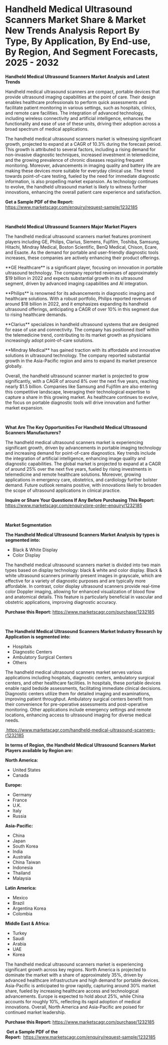 <p><h1>Handheld Medical Ultrasound Scanners Market Share & Market New Trends Analysis Report By Type, By Application, By End-use, By Region, And Segment Forecasts, 2025 - 2032</h1></p><p><strong>Handheld Medical Ultrasound Scanners Market Analysis and Latest Trends</strong></p>
<p><p>Handheld medical ultrasound scanners are compact, portable devices that provide ultrasound imaging capabilities at the point of care. Their design enables healthcare professionals to perform quick assessments and facilitate patient monitoring in various settings, such as hospitals, clinics, and remote care facilities. The integration of advanced technology, including wireless connectivity and artificial intelligence, enhances the functionality and ease of use of these units, driving their adoption across a broad spectrum of medical applications.</p><p>The handheld medical ultrasound scanners market is witnessing significant growth, projected to expand at a CAGR of 10.3% during the forecast period. This growth is attributed to several factors, including a rising demand for non-invasive diagnostic techniques, increased investment in telemedicine, and the growing prevalence of chronic diseases requiring frequent monitoring. Moreover, advancements in imaging quality and battery life are making these devices more suitable for everyday clinical use. The trend towards point-of-care testing, fueled by the need for immediate diagnostic information, is also propelling market expansion. As technology continues to evolve, the handheld ultrasound market is likely to witness further innovations, enhancing the overall patient care experience and satisfaction.</p></p>
<p><strong>Get a Sample PDF of the Report:&nbsp;</strong> <a href="https://www.marketscagr.com/enquiry/request-sample/1232185?utm_campaign=3562&utm_medium=2&utm_source=Github&utm_content=ia&utm_term=14042025&utm_id=handheld-medical-ultrasound-scanners">https://www.marketscagr.com/enquiry/request-sample/1232185</a></p>
<p>&nbsp;</p>
<p><strong>Handheld Medical Ultrasound Scanners Major Market Players</strong></p>
<p><p>The handheld medical ultrasound scanners market features prominent players including GE, Philips, Clarius, Siemens, Fujifilm, Toshiba, Samsung, Hitachi, Mindray Medical, Boston Scientific, BenQ Medical, Chison, Ecare, and Esaote. As the demand for portable and user-friendly diagnostic tools increases, these companies are actively enhancing their product offerings.</p><p>**GE Healthcare** is a significant player, focusing on innovation in portable ultrasound technology. The company reported revenues of approximately $19 billion in 2022 and expects substantial growth in its ultrasound segment, driven by advanced imaging capabilities and AI integration.</p><p>**Philips** is renowned for its advancements in diagnostic imaging and healthcare solutions. With a robust portfolio, Philips reported revenues of around $18 billion in 2022, and it emphasizes expanding its handheld ultrasound offerings, anticipating a CAGR of over 10% in this segment due to rising healthcare demands.</p><p>**Clarius** specializes in handheld ultrasound systems that are designed for ease of use and connectivity. The company has positioned itself within the telemedicine trend, contributing to its market growth as physicians increasingly adopt point-of-care solutions.</p><p>**Mindray Medical** has gained traction with its affordable and innovative solutions in ultrasound technology. The company reported substantial growth in the Asia-Pacific region and aims to expand its market presence globally.</p><p>Overall, the handheld ultrasound scanner market is projected to grow significantly, with a CAGR of around 8% over the next five years, reaching nearly $1.5 billion. Companies like Samsung and Fujifilm are also entering this competitive landscape, leveraging their technological expertise to capture a share in this growing market. As healthcare continues to evolve, the focus on portable diagnostic tools will drive innovation and further market expansion.</p></p>
<p>&nbsp;</p>
<p><strong>What Are The Key Opportunities For Handheld Medical Ultrasound Scanners Manufacturers?</strong></p>
<p><p>The handheld medical ultrasound scanners market is experiencing significant growth, driven by advancements in portable imaging technology and increasing demand for point-of-care diagnostics. Key trends include the integration of artificial intelligence, enhancing image quality and diagnostic capabilities. The global market is projected to expand at a CAGR of around 25% over the next five years, fueled by rising investments in telemedicine and remote healthcare solutions. Moreover, growing applications in emergency care, obstetrics, and cardiology further bolster demand. Future outlook remains positive, with innovations likely to broaden the scope of ultrasound applications in clinical practice.</p></p>
<p><strong>Inquire or Share Your Questions If Any Before Purchasing This Report:</strong> <a href="https://www.marketscagr.com/enquiry/pre-order-enquiry/1232185?utm_campaign=3562&utm_medium=2&utm_source=Github&utm_content=ia&utm_term=14042025&utm_id=handheld-medical-ultrasound-scanners">https://www.marketscagr.com/enquiry/pre-order-enquiry/1232185</a></p>
<p>&nbsp;</p>
<p><strong>Market Segmentation</strong></p>
<p><strong>The Handheld Medical Ultrasound Scanners Market Analysis by types is segmented into:</strong></p>
<p><ul><li>Black & White Display</li><li>Color Display</li></ul></p>
<p><p>The handheld medical ultrasound scanners market is divided into two main types based on display technology: black & white and color display. Black & white ultrasound scanners primarily present images in grayscale, which are effective for a variety of diagnostic purposes and are typically more affordable. In contrast, color display ultrasound scanners provide real-time color Doppler imaging, allowing for enhanced visualization of blood flow and anatomical details. This feature is particularly beneficial in vascular and obstetric applications, improving diagnostic accuracy.</p></p>
<p><strong>Purchase this Report:&nbsp;</strong><a href="https://www.marketscagr.com/purchase/1232185?utm_campaign=3562&utm_medium=2&utm_source=Github&utm_content=ia&utm_term=14042025&utm_id=handheld-medical-ultrasound-scanners">https://www.marketscagr.com/purchase/1232185</a></p>
<p>&nbsp;</p>
<p><strong>The Handheld Medical Ultrasound Scanners Market Industry Research by Application is segmented into:</strong></p>
<p><ul><li>Hospitals</li><li>Diagnostic Centers</li><li>Ambulatory Surgical Centers</li><li>Others</li></ul></p>
<p><p>The handheld medical ultrasound scanners market serves various applications including hospitals, diagnostic centers, ambulatory surgical centers, and other healthcare facilities. In hospitals, these portable devices enable rapid bedside assessments, facilitating immediate clinical decisions. Diagnostic centers utilize them for detailed imaging and examinations, improving patient throughput. Ambulatory surgical centers benefit from their convenience for pre-operative assessments and post-operative monitoring. Other applications include emergency settings and remote locations, enhancing access to ultrasound imaging for diverse medical needs.</p></p>
<p><a href="https://www.marketscagr.com/handheld-medical-ultrasound-scanners-r1232185?utm_campaign=3562&utm_medium=2&utm_source=Github&utm_content=ia&utm_term=14042025&utm_id=handheld-medical-ultrasound-scanners">&nbsp;https://www.marketscagr.com/handheld-medical-ultrasound-scanners-r1232185</a></p>
<p><strong>In terms of Region, the Handheld Medical Ultrasound Scanners Market Players available by Region are:</strong></p>
<p>
    <p> <strong> North America: </strong>
        <ul>
            <li>United States</li>
            <li>Canada</li>
        </ul>
        </p> 
    <p> <strong> Europe: </strong>
        <ul>
            <li>Germany</li>
            <li>France</li>
            <li>U.K.</li>
            <li>Italy</li>
            <li>Russia</li>
        </ul>
        </p> 
    <p> <strong> Asia-Pacific: </strong>
        <ul>
            <li>China</li>
            <li>Japan</li>
            <li>South Korea</li>
            <li>India</li>
            <li>Australia</li>
            <li>China Taiwan</li>
            <li>Indonesia</li>
            <li>Thailand</li>
            <li>Malaysia</li>
        </ul>
        </p> 
    <p> <strong> Latin America: </strong>
        <ul>
            <li>Mexico</li>
            <li>Brazil</li>
            <li>Argentina Korea</li>
            <li>Colombia</li>
        </ul>
        </p> 
    <p> <strong> Middle East & Africa: </strong>
        <ul>
            <li>Turkey</li>
            <li>Saudi</li>
            <li>Arabia</li>
            <li>UAE</li>
            <li>Korea</li>
        </ul>
    </p>
    </p>
<p><p>The handheld medical ultrasound scanners market is experiencing significant growth across key regions. North America is projected to dominate the market with a share of approximately 35%, driven by advanced healthcare infrastructure and high demand for portable devices. Asia-Pacific is anticipated to grow rapidly, capturing around 30% market share, fueled by increasing healthcare access and technological advancements. Europe is expected to hold about 25%, while China accounts for roughly 10%, reflecting its rapid adoption of medical innovations. Overall, North America and Asia-Pacific are poised for continued market leadership.</p></p>
<p><strong>Purchase this Report: </strong><a href="https://www.marketscagr.com/purchase/1232185?utm_campaign=3562&utm_medium=2&utm_source=Github&utm_content=ia&utm_term=14042025&utm_id=handheld-medical-ultrasound-scanners">https://www.marketscagr.com/purchase/1232185</a></p>
<p>&nbsp;<strong>Get a Sample PDF of the Report:&nbsp;&nbsp;</strong><a href="https://www.marketscagr.com/enquiry/request-sample/1232185?utm_campaign=3562&utm_medium=2&utm_source=Github&utm_content=ia&utm_term=14042025&utm_id=handheld-medical-ultrasound-scanners">https://www.marketscagr.com/enquiry/request-sample/1232185</a></p>
<p><strong></strong></p>
<p><p></p><p></p><p></p></p>
